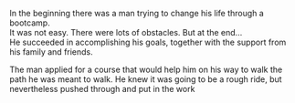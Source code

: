 In the beginning there was a man trying to change his life through a bootcamp.  
It was not easy. There were lots of obstacles. 
But at the end...  
He succeeded in accomplishing his goals, together with the support from his family and friends.  

The man applied for a course that would help him on his way to walk the path he was meant to walk. He knew it was going to be a rough ride, but nevertheless pushed through and put in the work
